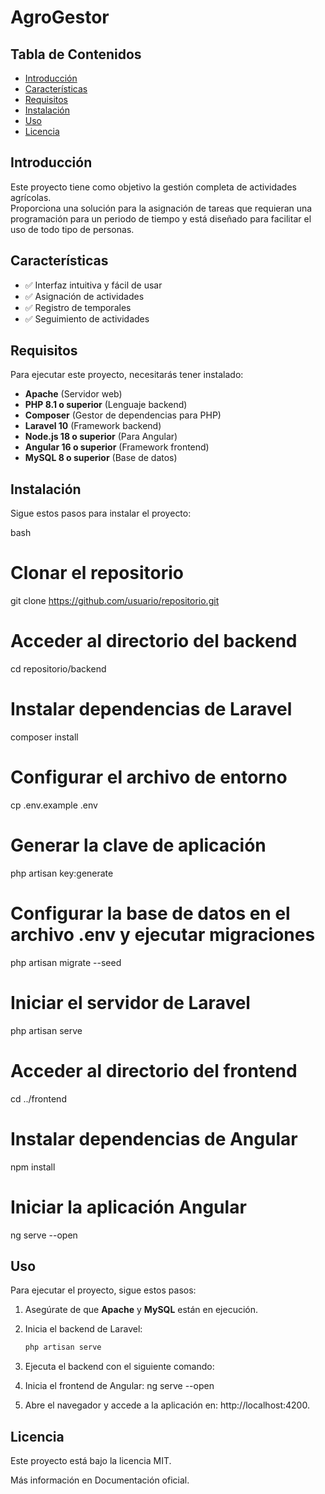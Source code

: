 # AgroGestor

## Tabla de Contenidos

- [Introducción](#introducción)
- [Características](#características)
- [Requisitos](#requisitos)
- [Instalación](#instalación)
- [Uso](#uso)
- [Licencia](#licencia)

## Introducción

Este proyecto tiene como objetivo la gestión completa de actividades agrícolas.  
Proporciona una solución para la asignación de tareas que requieran una programación para un periodo de tiempo y está diseñado para facilitar el uso de todo tipo de personas.

## Características

- ✅ Interfaz intuitiva y fácil de usar
- ✅ Asignación de actividades
- ✅ Registro de temporales
- ✅ Seguimiento de actividades

## Requisitos

Para ejecutar este proyecto, necesitarás tener instalado:

- **Apache** (Servidor web)
- **PHP 8.1 o superior** (Lenguaje backend)
- **Composer** (Gestor de dependencias para PHP)
- **Laravel 10** (Framework backend)
- **Node.js 18 o superior** (Para Angular)
- **Angular 16 o superior** (Framework frontend)
- **MySQL 8 o superior** (Base de datos)

## Instalación

Sigue estos pasos para instalar el proyecto:

bash
# Clonar el repositorio
git clone https://github.com/usuario/repositorio.git

# Acceder al directorio del backend
cd repositorio/backend

# Instalar dependencias de Laravel
composer install

# Configurar el archivo de entorno
cp .env.example .env

# Generar la clave de aplicación
php artisan key:generate

# Configurar la base de datos en el archivo .env y ejecutar migraciones
php artisan migrate --seed

# Iniciar el servidor de Laravel
php artisan serve

# Acceder al directorio del frontend
cd ../frontend

# Instalar dependencias de Angular
npm install

# Iniciar la aplicación Angular
ng serve --open

## Uso

Para ejecutar el proyecto, sigue estos pasos:

1. Asegúrate de que **Apache** y **MySQL** están en ejecución.  

2. Inicia el backend de Laravel:  

   ```bash
   php artisan serve


2. Ejecuta el backend con el siguiente comando:

3. Inicia el frontend de Angular:
ng serve --open

4. Abre el navegador y accede a la aplicación en:
http://localhost:4200.

## Licencia
Este proyecto está bajo la licencia MIT.

Más información en Documentación oficial.
